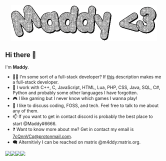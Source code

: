 <p align="center">
  <img src="https://github.com/xM4ddy/xM4ddy/raw/main/maddy.gif" alt="">
</p>



## Hi there 👋
I'm **Maddy**.  
- 👨‍💻 I'm some sort of a full-stack developer? If [this](https://www.w3schools.com/whatis/whatis_fullstack.asp) description makes me a full-stack developer.
- 🌱 I work with C++, C, JavaScript, HTML, Lua, PHP, CSS, Java, SQL, C#, Python and probably some other languages I have forgotten.
- 🎮 I like gaming but I never know which games I wanna play!
- 🤝 I like to discuss coding, FOSS, and tech. Feel free to talk to me about any of them.
- 📫 If you want to get in contact discord is probably the best place to start @Maddy#6666.
- ❓ Want to know more about me? Get in contact my email is 7cQnnVCq@protonmail.com.
- 🗨️ Alternitivly I  can be reached on matrix @m4ddy:matrix.org.

<img src="https://i.pinimg.com/originals/0a/6f/06/0a6f0697514f5517e35b2e741eaaabed.gif" alt=""><img src="https://img.shields.io/badge/Discord-5865F2?style=for-the-badge&logo=discord&logoColor=white" /><img src="https://img.shields.io/badge/ProtonMail-8B89CC?style=for-the-badge&logo=protonmail&logoColor=white" /><img src="https://img.shields.io/badge/matrix-000000?style=for-the-badge&logo=Matrix&logoColor=white" /><img src="https://img.shields.io/badge/Arch_Linux-1793D1?style=for-the-badge&logo=arch-linux&logoColor=white" />
